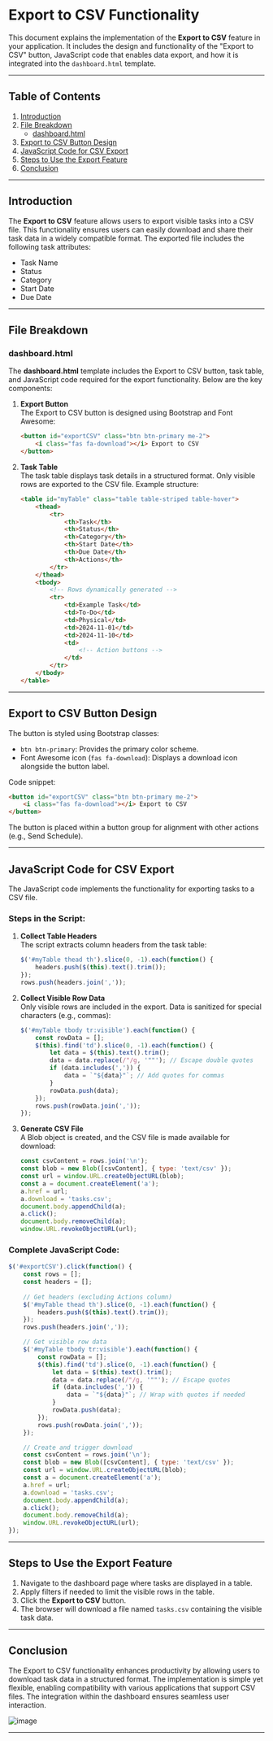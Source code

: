 
# Export to CSV Functionality

This document explains the implementation of the **Export to CSV** feature in your application. It includes the design and functionality of the "Export to CSV" button, JavaScript code that enables data export, and how it is integrated into the `dashboard.html` template.

---

## Table of Contents

1. [Introduction](#introduction)
2. [File Breakdown](#file-breakdown)
    - [dashboard.html](#dashboardhtml)
3. [Export to CSV Button Design](#export-to-csv-button-design)
4. [JavaScript Code for CSV Export](#javascript-code-for-csv-export)
5. [Steps to Use the Export Feature](#steps-to-use-the-export-feature)
6. [Conclusion](#conclusion)

---

## Introduction

The **Export to CSV** feature allows users to export visible tasks into a CSV file. This functionality ensures users can easily download and share their task data in a widely compatible format. The exported file includes the following task attributes:
- Task Name
- Status
- Category
- Start Date
- Due Date

---

## File Breakdown

### dashboard.html

The **dashboard.html** template includes the Export to CSV button, task table, and JavaScript code required for the export functionality. Below are the key components:

1. **Export Button**  
   The Export to CSV button is designed using Bootstrap and Font Awesome:
   ```html
   <button id="exportCSV" class="btn btn-primary me-2">
       <i class="fas fa-download"></i> Export to CSV
   </button>
   ```

2. **Task Table**  
   The task table displays task details in a structured format. Only visible rows are exported to the CSV file. Example structure:
   ```html
   <table id="myTable" class="table table-striped table-hover">
       <thead>
           <tr>
               <th>Task</th>
               <th>Status</th>
               <th>Category</th>
               <th>Start Date</th>
               <th>Due Date</th>
               <th>Actions</th>
           </tr>
       </thead>
       <tbody>
           <!-- Rows dynamically generated -->
           <tr>
               <td>Example Task</td>
               <td>To-Do</td>
               <td>Physical</td>
               <td>2024-11-01</td>
               <td>2024-11-10</td>
               <td>
                   <!-- Action buttons -->
               </td>
           </tr>
       </tbody>
   </table>
   ```

---

## Export to CSV Button Design

The button is styled using Bootstrap classes:
- `btn btn-primary`: Provides the primary color scheme.
- Font Awesome icon (`fas fa-download`): Displays a download icon alongside the button label.

Code snippet:
```html
<button id="exportCSV" class="btn btn-primary me-2">
    <i class="fas fa-download"></i> Export to CSV
</button>
```

The button is placed within a button group for alignment with other actions (e.g., Send Schedule).

---

## JavaScript Code for CSV Export

The JavaScript code implements the functionality for exporting tasks to a CSV file.

### Steps in the Script:

1. **Collect Table Headers**  
   The script extracts column headers from the task table:
   ```javascript
   $('#myTable thead th').slice(0, -1).each(function() {
       headers.push($(this).text().trim());
   });
   rows.push(headers.join(','));
   ```

2. **Collect Visible Row Data**  
   Only visible rows are included in the export. Data is sanitized for special characters (e.g., commas):
   ```javascript
   $('#myTable tbody tr:visible').each(function() {
       const rowData = [];
       $(this).find('td').slice(0, -1).each(function() {
           let data = $(this).text().trim();
           data = data.replace(/"/g, '""'); // Escape double quotes
           if (data.includes(',')) {
               data = `"${data}"`; // Add quotes for commas
           }
           rowData.push(data);
       });
       rows.push(rowData.join(','));
   });
   ```

3. **Generate CSV File**  
   A Blob object is created, and the CSV file is made available for download:
   ```javascript
   const csvContent = rows.join('\n');
   const blob = new Blob([csvContent], { type: 'text/csv' });
   const url = window.URL.createObjectURL(blob);
   const a = document.createElement('a');
   a.href = url;
   a.download = 'tasks.csv';
   document.body.appendChild(a);
   a.click();
   document.body.removeChild(a);
   window.URL.revokeObjectURL(url);
   ```

### Complete JavaScript Code:
```javascript
$('#exportCSV').click(function() {
    const rows = [];
    const headers = [];
    
    // Get headers (excluding Actions column)
    $('#myTable thead th').slice(0, -1).each(function() {
        headers.push($(this).text().trim());
    });
    rows.push(headers.join(','));

    // Get visible row data
    $('#myTable tbody tr:visible').each(function() {
        const rowData = [];
        $(this).find('td').slice(0, -1).each(function() {
            let data = $(this).text().trim();
            data = data.replace(/"/g, '""'); // Escape quotes
            if (data.includes(',')) {
                data = `"${data}"`; // Wrap with quotes if needed
            }
            rowData.push(data);
        });
        rows.push(rowData.join(','));
    });

    // Create and trigger download
    const csvContent = rows.join('\n');
    const blob = new Blob([csvContent], { type: 'text/csv' });
    const url = window.URL.createObjectURL(blob);
    const a = document.createElement('a');
    a.href = url;
    a.download = 'tasks.csv';
    document.body.appendChild(a);
    a.click();
    document.body.removeChild(a);
    window.URL.revokeObjectURL(url);
});
```

---

## Steps to Use the Export Feature

1. Navigate to the dashboard page where tasks are displayed in a table.
2. Apply filters if needed to limit the visible rows in the table.
3. Click the **Export to CSV** button.
4. The browser will download a file named `tasks.csv` containing the visible task data.

---

## Conclusion

The Export to CSV functionality enhances productivity by allowing users to download task data in a structured format. The implementation is simple yet flexible, enabling compatibility with various applications that support CSV files. The integration within the dashboard ensures seamless user interaction.

![image](https://github.com/user-attachments/assets/dbab7bc2-6281-428c-8cb3-33e21c215d5f)


---
